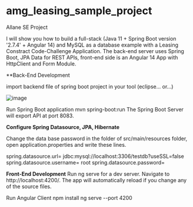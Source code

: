 # amg_leasing_sample_project
Allane SE Project 

I will show you how to build a full-stack (Java 11 + Spring Boot version '2.7.4' + Angular 14) and MySQL as a database example with a Leasing Constract Code-Challenge
Application. The back-end server uses Spring Boot, JPA Data for REST APIs, front-end side is an Angular 14 App with HttpClient and Form Module. 

**Back-End Development 


import backend file of spring boot project in your tool (eclipse... or...)

![image](https://user-images.githubusercontent.com/9589710/200411523-a4ca3428-0c52-47c8-acac-d00510e783ba.png)

Run Spring Boot application
mvn spring-boot:run
The Spring Boot Server will export API at port 8083.


**Configure Spring Datasource, JPA, Hibernate** 

Change the data base password in the folder of src/main/resources folder, open application.properties and write these lines.

spring.datasource.url= jdbc:mysql://localhost:3306/testdb?useSSL=false
spring.datasource.username= root
spring.datasource.password= 


**Front-End Development**
Run ng serve for a dev server. Navigate to http://localhost:4200/. The app will automatically reload if you change any of the source files.

Run Angular Client
npm install
ng serve --port 4200


